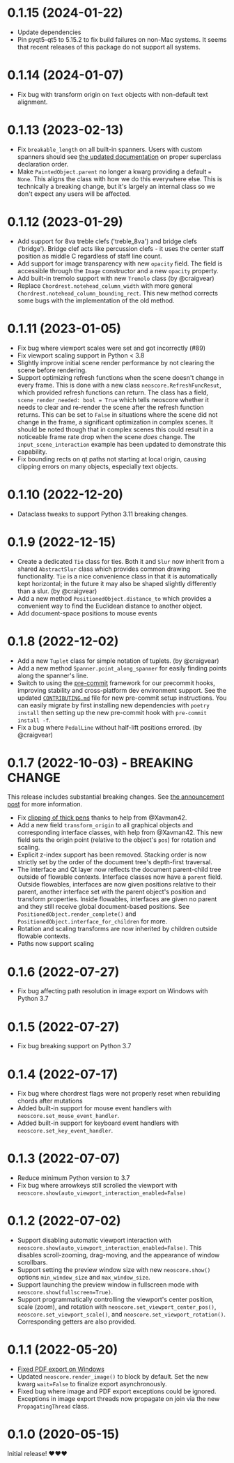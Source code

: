 # 0.1.15 (2024-01-22)
- Update dependencies
- Pin pyqt5-qt5 to 5.15.2 to fix build failures on non-Mac systems. It seems that recent releases of this package do not support all systems.

# 0.1.14 (2024-01-07)
- Fix bug with transform origin on `Text` objects with non-default text alignment.

# 0.1.13 (2023-02-13)
- Fix `breakable_length` on all built-in spanners. Users with custom spanners should see [the updated documentation](https://neoscore.org/api/neoscore.core.spanner.html) on proper superclass declaration order.
- Make `PaintedObject.parent` no longer a kwarg providing a default `= None`. This aligns the class with how we do this everywhere else. This is technically a breaking change, but it's largely an internal class so we don't expect any users will be affected.

# 0.1.12 (2023-01-29)
- Add support for 8va treble clefs ('treble_8va') and bridge clefs ('bridge'). Bridge clef acts like percussion clefs - it uses the center staff position as middle C regardless of staff line count.
- Add support for image transparency with new `opacity` field. The field is accessible through the `Image` constructor and a new `opacity` property.
- Add built-in tremolo support with new `Tremolo` class (by @craigvear)
- Replace `Chordrest.notehead_column_width` with more general `Chordrest.notehead_column_bounding_rect`. This new method corrects some bugs with the implementation of the old method.

# 0.1.11 (2023-01-05)

- Fix bug where viewport scales were set and got incorrectly (#89)
- Fix viewport scaling support in Python < 3.8
- Slightly improve initial scene render performance by not clearing the scene before rendering.
- Support optimizing refresh functions when the scene doesn't change in every frame. This is done with a new class `neoscore.RefreshFuncResut`, which provided refresh functions can return. The class has a field, `scene_render_needed: bool = True` which tells neoscore whether it needs to clear and re-render the scene after the refresh function returns. This can be set to `False` in situations where the scene did not change in the frame, a significant optimization in complex scenes. It should be noted though that in complex scenes this could result in a noticeable frame rate drop when the scene _does_ change. The `input_scene_interaction` example has been updated to demonstrate this capability.
- Fix bounding rects on qt paths not starting at local origin, causing clipping errors on many objects, especially text objects.

# 0.1.10 (2022-12-20)

- Dataclass tweaks to support Python 3.11 breaking changes.

# 0.1.9 (2022-12-15)

- Create a dedicated `Tie` class for ties. Both it and `Slur` now inherit from a shared `AbstractSlur` class which provides common drawing functionality. `Tie` is a nice convenience class in that it is automatically kept horizontal; in the future it may also be shaped slightly differently than a slur. (by @craigvear)
- Add a new method `PositionedObject.distance_to` which provides a convenient way to find the Euclidean distance to another object.
- Add document-space positions to mouse events

# 0.1.8 (2022-12-02)

- Add a new `Tuplet` class for simple notation of tuplets. (by @craigvear)
- Add a new method `Spanner.point_along_spanner` for easily finding points along the spanner's line.
- Switch to using the [pre-commit](https://pre-commit.com/) framework for our precommit hooks, improving stability and cross-platform dev environment support. See the updated [`CONTRIBUTING.md`](/CONTRIBUTING.md) file for new pre-commit setup instructions. You can easily migrate by first installing new dependencies with `poetry install` then setting up the new pre-commit hook with `pre-commit install -f`.
- Fix a bug where `PedalLine` without half-lift positions errored. (by @craigvear)

# 0.1.7 (2022-10-03) - BREAKING CHANGE

This release includes substantial breaking changes. See [the announcement post](https://github.com/DigiScore/neoscore/discussions/73) for more information.

- Fix [clipping of thick pens](https://github.com/DigiScore/neoscore/issues/14) thanks to help from @Xavman42.
- Add a new field `transform_origin` to all graphical objects and corresponding interface classes, with help from @Xavman42. This new field sets the origin point (relative to the object's `pos`) for rotation and scaling.
- Explicit z-index support has been removed. Stacking order is now strictly set by the order of the document tree's depth-first traversal.
- The interface and Qt layer now reflects the document parent-child tree outside of flowable contexts. Interface classes now have a `parent` field. Outside flowables, interfaces are now given positions relative to their parent, another interface set with the parent object's position and transform properties. Inside flowables, interfaces are given no parent and they still receive global document-based positions. See `PositionedObject.render_complete()` and `PositionedObject.interface_for_children` for more.
- Rotation and scaling transforms are now inherited by children outside flowable contexts.
- Paths now support scaling

# 0.1.6 (2022-07-27)
- Fix bug affecting path resolution in image export on Windows with Python 3.7

# 0.1.5 (2022-07-27)
- Fix bug breaking support on Python 3.7

# 0.1.4 (2022-07-17)
- Fix bug where chordrest flags were not properly reset when rebuilding chords after mutations
- Added built-in support for mouse event handlers with `neoscore.set_mouse_event_handler`.
- Added built-in support for keyboard event handlers with `neoscore.set_key_event_handler`.

# 0.1.3 (2022-07-07)
- Reduce minimum Python version to 3.7
- Fix bug where arrowkeys still scrolled the viewport with `neoscore.show(auto_viewport_interaction_enabled=False)`


# 0.1.2 (2022-07-02)
- Support disabling automatic viewport interaction with `neoscore.show(auto_viewport_interaction_enabled=False)`. This disables scroll-zooming, drag-moving, and the appearance of window scrollbars.
- Support setting the preview window size with new `neoscore.show()` options `min_window_size` and `max_window_size`.
- Support launching the preview window in fullscreen mode with `neoscore.show(fullscreen=True)`.
- Support programmatically controlling the viewport's center position, scale (zoom), and rotation with `neoscore.set_viewport_center_pos()`, `neoscore.set_viewport_scale()`, and `neoscore.set_viewport_rotation()`. Corresponding getters are also provided.

# 0.1.1 (2022-05-20)

- [Fixed PDF export on Windows](https://github.com/DigiScore/neoscore/issues/37)
- Updated `neoscore.render_image()` to block by default. Set the new kwarg `wait=False` to finalize export asynchronously.
- Fixed bug where image and PDF export exceptions could be ignored. Exceptions in image export threads now propagate on join via the new `PropagatingThread` class.

# 0.1.0 (2020-05-15)

Initial release! ❤️❤️❤️
